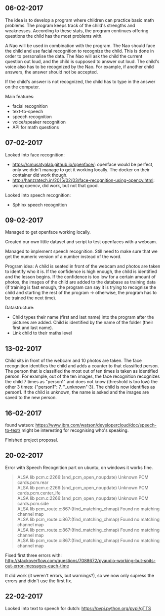 ## 06-02-2017
The idea is to develop a program where children can practice basic math problems. The program keeps track of the child's strengths and weaknesses. According to these stats, the program continues offering questions the child has the most problems with. 

A Nao will be used in combination with the program. The Nao should face the child and use facial recognition to recognize the child. This is done in order to personalise the data. The Nao will ask the child the current question out loud, and the child is supposed to answer out loud. The child's voice also has to be recognized by the Nao. For example, if another child answers, the answer should not be accepted.

If the child's answer is not recognized, the child has to type in the answer on the computer. 

Main features:
 - facial recognition
 - text-to-speech
 - speech recognition
 - voice/speaker recognition
 - API for math questions


## 07-02-2017
Looked into face recognition: 
  - https://cmusatyalab.github.io/openface/: openface would be perfect, only we didn't manage to get it working locally. The docker on their container did work though.
  - http://hanzratech.in/2015/02/03/face-recognition-using-opencv.html: using opencv, did work, but not that good.
  
Looked into speech recognition:
  - Sphinx speech recognition
  
## 09-02-2017
Managed to get openface working locally. 

Created our own little dataset and script to test openfaces with a webcam. 

Managed to implement speech recognition. Still need to make sure that we get the numeric version of a number instead of the word.

Program idea:
A child is seated in front of the webcam and photos are taken to identify who it is. If the confidence is high enough, the child is identified and the lesson begins. If the confidence is too low for a certain amount of photos, the images of the child are added to the database as training data (if training is fast enough, the program can say it is trying to recognise the child and starting the rest of the program -> otherwise, the program has to be trained the next time). 

Datastructure:
- Child types their name (first and last name) into the program after the pictures are added. Child is identified by the name of the folder (their first and last name).
- Link child to their maths level

## 13-02-2017
Child sits in front of the webcam and 10 photos are taken. The face recognition identifies the child and adds a counter to that classified person. The person that is classified the most out of ten times is taken as identified person. For example, out of the ten images, the face recognition recognizes the child 7 times as "person1" and does not know (threshold is too low) the other 3 times: {"person1": 7, "\_unknown":3}. The child is now identifies as person1. If the child is unknown, the name is asked and the images are saved to the new person. 

## 16-02-2017
found watson: https://www.ibm.com/watson/developercloud/doc/speech-to-text/
might be interesting for recognising who's speaking.

Finished project proposal.

## 20-02-2017
Error with Speech Recognition part on ubuntu, on windows it works fine.

>ALSA lib pcm.c:2266:(snd_pcm_open_noupdate) Unknown PCM cards.pcm.rear </br>
ALSA lib pcm.c:2266:(snd_pcm_open_noupdate) Unknown PCM cards.pcm.center_lfe </br>
ALSA lib pcm.c:2266:(snd_pcm_open_noupdate) Unknown PCM cards.pcm.side </br>
ALSA lib pcm_route.c:867:(find_matching_chmap) Found no matching channel map </br>
ALSA lib pcm_route.c:867:(find_matching_chmap) Found no matching channel map </br>
ALSA lib pcm_route.c:867:(find_matching_chmap) Found no matching channel map </br>
ALSA lib pcm_route.c:867:(find_matching_chmap) Found no matching channel map </br>

Fixed first three errors with: http://stackoverflow.com/questions/7088672/pyaudio-working-but-spits-out-error-messages-each-time

It did work (it weren't errors, but warnings?), so we now only supress the errors and didn't use the first fix.

## 22-02-2017
Looked into text to speech for dutch: https://pypi.python.org/pypi/gTTS
